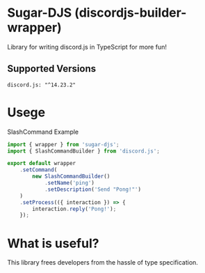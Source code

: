 # Sugar-DJS (discordjs-builder-wrapper)

Library for writing discord.js in TypeScript for more fun!

## Supported Versions

```
discord.js: "^14.23.2"
```

# Usege

SlashCommand Example

```typescript
import { wrapper } from 'sugar-djs';
import { SlashCommandBuilder } from 'discord.js';

export default wrapper
	.setCommand(
        new SlashCommandBuilder()
            .setName('ping')
            .setDescription('Send "Pong!"')
    )
	.setProcess(({ interaction }) => {
		interaction.reply('Pong!');
	});
```

# What is useful?

This library frees developers from the hassle of type specification.
